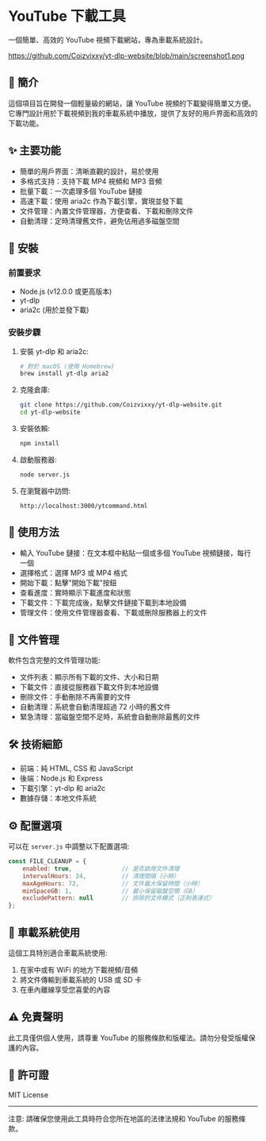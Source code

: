 # YouTube 下載工具

一個簡單、高效的 YouTube 視頻下載網站，專為車載系統設計。

https://github.com/Coizvixxy/yt-dlp-website/blob/main/screenshot1.png

## 📖 簡介
這個項目旨在開發一個輕量級的網站，讓 YouTube 視頻的下載變得簡單又方便。它專門設計用於下載視頻到我的車載系統中播放，提供了友好的用戶界面和高效的下載功能。

## ✨ 主要功能
- 簡單的用戶界面：清晰直觀的設計，易於使用
- 多格式支持：支持下載 MP4 視頻和 MP3 音頻
- 批量下載：一次處理多個 YouTube 鏈接
- 高速下載：使用 aria2c 作為下載引擎，實現並發下載
- 文件管理：內置文件管理器，方便查看、下載和刪除文件
- 自動清理：定時清理舊文件，避免佔用過多磁盤空間

## 🔧 安裝

### 前置要求
- Node.js (v12.0.0 或更高版本)
- yt-dlp
- aria2c (用於並發下載)

### 安裝步驟
1. 安裝 yt-dlp 和 aria2c:
   ```bash
   # 對於 macOS (使用 Homebrew)
   brew install yt-dlp aria2
   ```
2. 克隆倉庫:
   ```bash
   git clone https://github.com/Coizvixxy/yt-dlp-website.git
   cd yt-dlp-website
   ```
3. 安裝依賴:
   ```bash
   npm install
   ```
4. 啟動服務器:
   ```bash
   node server.js
   ```
5. 在瀏覽器中訪問:
   ```
   http://localhost:3000/ytcommand.html
   ```

## 📱 使用方法
- 輸入 YouTube 鏈接：在文本框中粘貼一個或多個 YouTube 視頻鏈接，每行一個
- 選擇格式：選擇 MP3 或 MP4 格式
- 開始下載：點擊"開始下載"按鈕
- 查看進度：實時顯示下載進度和狀態
- 下載文件：下載完成後，點擊文件鏈接下載到本地設備
- 管理文件：使用文件管理器查看、下載或刪除服務器上的文件

## 📁 文件管理
軟件包含完整的文件管理功能:
- 文件列表：顯示所有下載的文件、大小和日期
- 下載文件：直接從服務器下載文件到本地設備
- 刪除文件：手動刪除不再需要的文件
- 自動清理：系統會自動清理超過 72 小時的舊文件
- 緊急清理：當磁盤空間不足時，系統會自動刪除最舊的文件

## 🛠️ 技術細節
- 前端：純 HTML, CSS 和 JavaScript
- 後端：Node.js 和 Express
- 下載引擎：yt-dlp 和 aria2c
- 數據存儲：本地文件系統

## ⚙️ 配置選項
可以在 `server.js` 中調整以下配置選項:
```javascript
const FILE_CLEANUP = {
    enabled: true,              // 是否啟用文件清理
    intervalHours: 24,          // 清理間隔（小時）
    maxAgeHours: 72,            // 文件最大保留時間（小時）
    minSpaceGB: 1,              // 最小保留磁盤空間（GB）
    excludePattern: null        // 排除的文件模式（正則表達式）
};
```

## 🚗 車載系統使用
這個工具特別適合車載系統使用:
1. 在家中或有 WiFi 的地方下載視頻/音頻
2. 將文件傳輸到車載系統的 USB 或 SD 卡
3. 在車內離線享受您喜愛的內容

## ⚠️ 免責聲明
此工具僅供個人使用，請尊重 YouTube 的服務條款和版權法。請勿分發受版權保護的內容。

## 📝 許可證
MIT License

--- 

注意: 請確保您使用此工具時符合您所在地區的法律法規和 YouTube 的服務條款。
